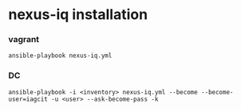 # nexus-iq installation

### vagrant

    ansible-playbook nexus-iq.yml

### DC

    ansible-playbook -i <inventory> nexus-iq.yml --become --become-user=iagcit -u <user> --ask-become-pass -k